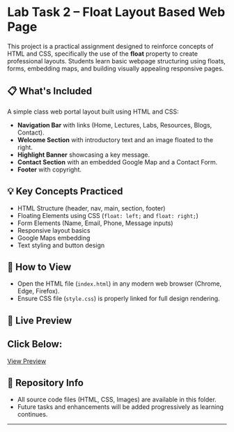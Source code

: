 # Lab Task 2 – Float Layout Based Web Page

This project is a practical assignment designed to reinforce concepts of HTML and CSS, specifically the use of the **float** property to create professional layouts. Students learn basic webpage structuring using floats, forms, embedding maps, and building visually appealing responsive pages.

## 📋 What's Included

A simple class web portal layout built using HTML and CSS:
- **Navigation Bar** with links (Home, Lectures, Labs, Resources, Blogs, Contact).
- **Welcome Section** with introductory text and an image floated to the right.
- **Highlight Banner** showcasing a key message.
- **Contact Section** with an embedded Google Map and a Contact Form.
- **Footer** with copyright.

## 💡 Key Concepts Practiced

- HTML Structure (header, nav, main, section, footer)
- Floating Elements using CSS (`float: left;` and `float: right;`)
- Form Elements (Name, Email, Phone, Message inputs)
- Responsive layout basics
- Google Maps embedding
- Text styling and button design

## 🔗 How to View

- Open the HTML file (`index.html`) in any modern web browser (Chrome, Edge, Firefox).
- Ensure CSS file (`style.css`) is properly linked for full design rendering.

## 🔗 Live Preview
Click Below:
-
[View Preview](https://raw.githack.com/Ayesha-Rajput/Web-Design-and-Development_SE_3208/main/2022-SE-03_Lab_task_02_WDD_Webpage_Design_Using_Float_Layout/index.html)

## 📁 Repository Info

- All source code files (HTML, CSS, Images) are available in this folder.
- Future tasks and enhancements will be added progressively as learning continues.

---


